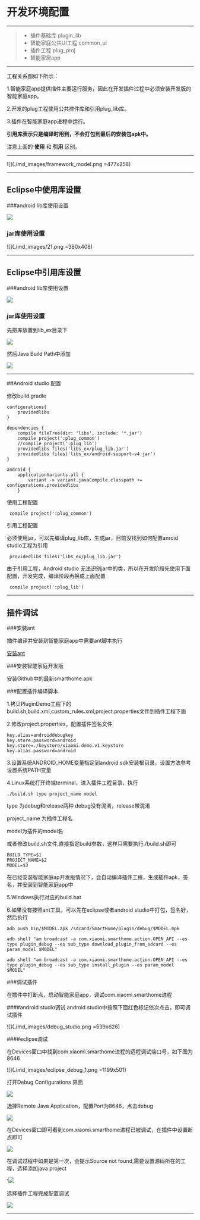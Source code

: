 # 开发环境配置


------> * 插件基础库 plugin_lib> * 智能家庭公共UI工程 common_ui> * 插件工程 plug_proj> * 智能家居app

------
工程关系图如下所示：
1.智能家庭app提供插件主要运行服务，因此在开发插件过程中必须安装开发版的智能家庭app。
2.开发的plug工程使用公共控件库和引用plug_lib库。

3.插件在智能家庭app进程中运行。


**引用库表示只是编译时用到，不会打包到最后的安装包apk中。**注意上面的 **使用** 和 **引用** 区别。

------
![](./md_images/framework_model.png =477x258)

------

## Eclipse中使用库设置

###android lib库使用设置

![](./md_images/1.png)


### jar库使用设置

![](./md_images/21.png =380x408)
------## Eclipse中引用库设置###android lib库使用设置
![](./md_images/5.png)

### jar库使用设置
先把库放置到lib_ex目录下

![](./md_images/3.png)

然后Java Build Path中添加

![](./md_images/41.png)------##Android studio 配置

修改build.gradle


```
configurations{
    providedlibs
}

dependencies {
    compile fileTree(dir: 'libs', include: '*.jar')
    compile project(':plug_common')
    //compile project(':plug_lib')
    providedlibs files('libs_ex/plug_lib.jar')
    providedlibs files('libs_ex/android-support-v4.jar')
}

android {
    applicationVariants.all {
        variant -> variant.javaCompile.classpath += configurations.providedlibs
    }

```

使用工程配置

```
 compile project(':plug_common')
```

引用工程配置

必须使用jar，可以先编译plug_lib库，生成jar，目前没找到如何配置anroid studio工程为引用


```
 providedlibs files('libs_ex/plug_lib.jar')
```
由于引用工程，Android studio 无法识别jar中的类，所以在开发阶段先使用下面配置，开发完成，编译阶段再换成上面配置

```
 compile project(':plug_lib')
```
------

## 插件调试

###安装ant

插件编译并安装到智能家庭app中需要ant脚本执行

[安装ant](http://ant.apache.org/manual/install.html)

###安装智能家庭开发版

安装Github中的最新smarthome.apk

###配置插件编译脚本

1.拷贝PluginDemo工程下的build.sh,build.xml,custom_rules.xml,project.properties文件到插件工程下面

2.修改project.properties，配置插件签名文件

```
key.alias=androiddebugkey
key.store.password=android
key.store=./keystore/xiaomi.demo.v1.keystore
key.alias.password=android
```

3.设置系统ANDROID_HOME变量指定到android sdk安装根目录，设置方法参考设置系统PATH变量

4.Linux系统打开终端terminal，进入插件工程目录，执行

```
./build.sh type project_name model
```
type 为debug和release两种 debug没有混淆，release带混淆

project_name 为插件工程名

model为插件的model名

或者修改build.sh文件,直接指定build参数，这样只需要执行./build.sh即可

```
BUILD_TYPE=$1
PROJECT_NAME=$2
MODEL=$3

```

在已经安装智能家庭ap开发版情况下，会自动编译插件工程，生成插件apk，签名，并安装到智能家庭app中

5.Windows执行对应的build.bat

6.如果没有按照ant工具，可以先在eclipse或者android studio中打包，签名好，然后执行

```
adb push bin/$MODEL.apk /sdcard/SmartHome/plugin/debug/$MODEL.mpk

adb shell "am broadcast -a com.xiaomi.smarthome.action.OPEN_API --es type plugin_debug --es sub_type download_plugin_from_sdcard --es param_model $MODEL"

adb shell "am broadcast -a com.xiaomi.smarthome.action.OPEN_API --es type plugin_debug --es sub_type install_plugin --es param_model $MODEL"

```



###调试插件


在插件中打断点，启动智能家庭app，调试com.xiaomi.smarthome进程

####android studio调试
android studio中按照下面红色标记依次点击，即可调试插件

![](./md_images/debug_studio.png =539x626)


####eclipse调试

在Devices窗口中找到com.xiaomi.smarthome进程的远程调试端口号，如下图为8646

![](./md_images/eclipse_debug_1.png =1199x501)

打开Debug Configurations 界面

![](./md_images/eclipse_debug_2.png)

选择Remote Java Application，配置Port为8646，点击debug

![](./md_images/eclipse_debug_3.png)

在Devices窗口即可看到com.xiaomi.smarthome进程已被调试，在插件中设置断点即可

![](./md_images/eclipse_debug_4.png)

在调试过程中如果是第一次，会提示Source not found,需要设置源码所在的工程，选择添加java project

’![](./md_images/eclipse_debug_5.png)

选择插件工程完成配置调试

![](./md_images/eclipse_debug_6.png)

------



